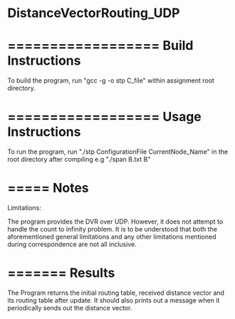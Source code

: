 # DistanceVectorRouting_UDP
==================
Build Instructions
==================
To build the program, run "gcc -g -o stp C_file" within assignment root directory.


==================
Usage Instructions
==================
To run the program, run "./stp ConfigurationFile CurrentNode_Name" in the root directory after compiling
e.g "./span B.txt B"

=====
Notes
=====

Limitations:  

The program provides the DVR over UDP. However, it does not attempt to handle the count to infinity problem. It is to be understood that both the aforementioned general limitations and any other limitations mentioned during correspondence are not all inclusive.


=======
Results
=======
The Program returns the initial routing table, received distance vector and its routing table after update. It should also prints out a message when it periodically sends out the distance vector.






